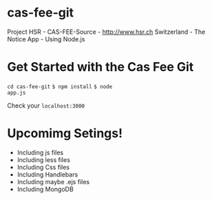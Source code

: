 # cas-fee-git
Project HSR - CAS-FEE-Source - http://www.hsr.ch  Switzerland - The Notice App - Using Node.js 


<h1>Get Started with the Cas Fee Git</h1>



<code>cd cas-fee-git</code>
<code>$ npm install</code>
<code>$ node app.js</code>


Check your <code>localhost:3000</code>


<h1>Upcomimg Setings!</h1>


- Including js files
- Including less files
- Including Css files
- Including Handlebars
- Including maybe .ejs files 
- Including MongoDB 


